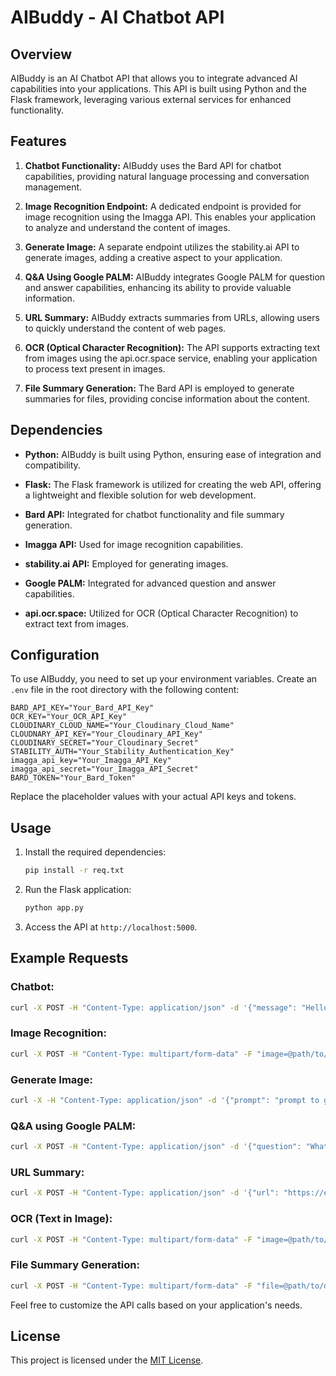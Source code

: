 # AIBuddy - AI Chatbot API

## Overview

AIBuddy is an AI Chatbot API that allows you to integrate advanced AI capabilities into your applications. This API is built using Python and the Flask framework, leveraging various external services for enhanced functionality.

## Features

1. **Chatbot Functionality:** AIBuddy uses the Bard API for chatbot capabilities, providing natural language processing and conversation management.

2. **Image Recognition Endpoint:** A dedicated endpoint is provided for image recognition using the Imagga API. This enables your application to analyze and understand the content of images.

3. **Generate Image:** A separate endpoint utilizes the stability.ai API to generate images, adding a creative aspect to your application.

4. **Q&A Using Google PALM:** AIBuddy integrates Google PALM for question and answer capabilities, enhancing its ability to provide valuable information.

5. **URL Summary:** AIBuddy extracts summaries from URLs, allowing users to quickly understand the content of web pages.

6. **OCR (Optical Character Recognition):** The API supports extracting text from images using the api.ocr.space service, enabling your application to process text present in images.

7. **File Summary Generation:** The Bard API is employed to generate summaries for files, providing concise information about the content.

## Dependencies

- **Python:** AIBuddy is built using Python, ensuring ease of integration and compatibility.

- **Flask:** The Flask framework is utilized for creating the web API, offering a lightweight and flexible solution for web development.

- **Bard API:** Integrated for chatbot functionality and file summary generation.

- **Imagga API:** Used for image recognition capabilities.

- **stability.ai API:** Employed for generating images.

- **Google PALM:** Integrated for advanced question and answer capabilities.

- **api.ocr.space:** Utilized for OCR (Optical Character Recognition) to extract text from images.

## Configuration

To use AIBuddy, you need to set up your environment variables. Create an `.env` file in the root directory with the following content:

```env
BARD_API_KEY="Your_Bard_API_Key"
OCR_KEY="Your_OCR_API_Key"
CLOUDINARY_CLOUD_NAME="Your_Cloudinary_Cloud_Name"
CLOUDNARY_API_KEY="Your_Cloudinary_API_Key"
CLOUDINARY_SECRET="Your_Cloudinary_Secret"
STABILITY_AUTH="Your_Stability_Authentication_Key"
imagga_api_key="Your_Imagga_API_Key"
imagga_api_secret="Your_Imagga_API_Secret"
BARD_TOKEN="Your_Bard_Token"
```

Replace the placeholder values with your actual API keys and tokens.

## Usage

1. Install the required dependencies:

   ```bash
   pip install -r req.txt
   ```

2. Run the Flask application:

   ```bash
   python app.py
   ```

3. Access the API at `http://localhost:5000`.

## Example Requests

### Chatbot:
```bash
curl -X POST -H "Content-Type: application/json" -d '{"message": "Hello, AIBuddy!"}' http://localhost:5000/chat
```

### Image Recognition:
```bash
curl -X POST -H "Content-Type: multipart/form-data" -F "image=@path/to/image.jpg" http://localhost:5000/imagerecognition
```

### Generate Image:
```bash
curl -X -H "Content-Type: application/json" -d '{"prompt": "prompt to generate image!"}' POST http://localhost:5000/generateimage
```

### Q&A using Google PALM:
```bash
curl -X POST -H "Content-Type: application/json" -d '{"question": "What is the capital of France?"}' http://localhost:5000/qna
```

### URL Summary:
```bash
curl -X POST -H "Content-Type: application/json" -d '{"url": "https://example.com"}' http://localhost:5000/url
```

### OCR (Text in Image):
```bash
curl -X POST -H "Content-Type: multipart/form-data" -F "image=@path/to/image_with_text.png" http://localhost:5000/ocr
```

### File Summary Generation:
```bash
curl -X POST -H "Content-Type: multipart/form-data" -F "file=@path/to/document.docx" http://localhost:5000/upload
```

Feel free to customize the API calls based on your application's needs.

## License

This project is licensed under the [MIT License](LICENSE).
